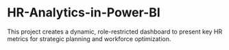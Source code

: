 # HR-Analytics-in-Power-BI
This project creates a dynamic, role-restricted dashboard to present key HR metrics for strategic planning and workforce optimization.
